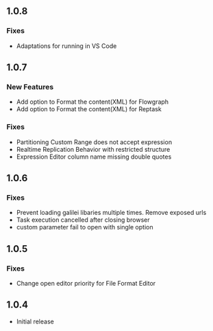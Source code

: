 ## 1.0.8

### Fixes
- Adaptations for running in VS Code

## 1.0.7

### New Features
- Add option to Format the content(XML) for Flowgraph
- Add option to Format the content(XML) for Reptask

### Fixes
- Partitioning Custom Range does not accept expression
- Realtime Replication Behavior with restricted structure
- Expression Editor column name missing double quotes

## 1.0.6

### Fixes
- Prevent loading galilei libaries multiple times. Remove exposed urls
- Task execution cancelled after closing browser
- custom parameter fail to open with single option

## 1.0.5

### Fixes
- Change open editor priority for File Format Editor

## 1.0.4

- Initial release
